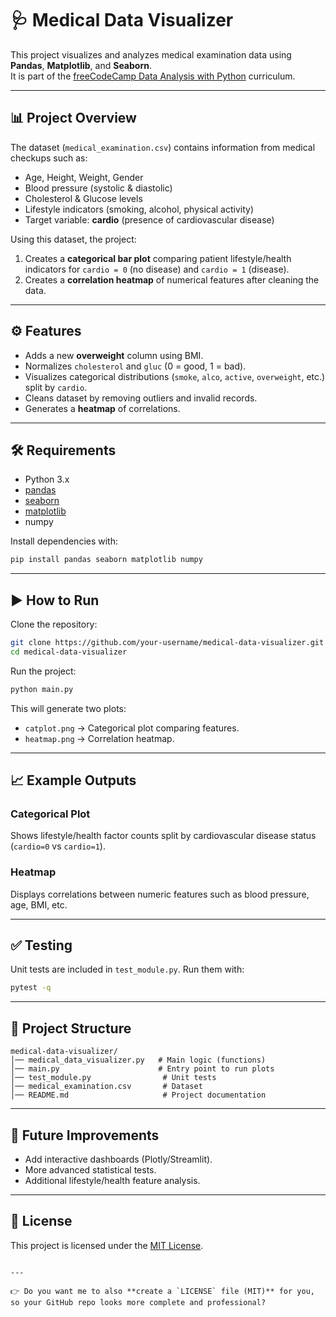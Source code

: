 # 🩺 Medical Data Visualizer

This project visualizes and analyzes medical examination data using **Pandas**, **Matplotlib**, and **Seaborn**.  
It is part of the [freeCodeCamp Data Analysis with Python](https://www.freecodecamp.org/learn/data-analysis-with-python/) curriculum.

---

## 📊 Project Overview
The dataset (`medical_examination.csv`) contains information from medical checkups such as:
- Age, Height, Weight, Gender
- Blood pressure (systolic & diastolic)
- Cholesterol & Glucose levels
- Lifestyle indicators (smoking, alcohol, physical activity)
- Target variable: **cardio** (presence of cardiovascular disease)

Using this dataset, the project:
1. Creates a **categorical bar plot** comparing patient lifestyle/health indicators for `cardio = 0` (no disease) and `cardio = 1` (disease).
2. Creates a **correlation heatmap** of numerical features after cleaning the data.

---

## ⚙️ Features
- Adds a new **overweight** column using BMI.
- Normalizes `cholesterol` and `gluc` (0 = good, 1 = bad).
- Visualizes categorical distributions (`smoke`, `alco`, `active`, `overweight`, etc.) split by `cardio`.
- Cleans dataset by removing outliers and invalid records.
- Generates a **heatmap** of correlations.

---

## 🛠️ Requirements
- Python 3.x
- [pandas](https://pandas.pydata.org/)
- [seaborn](https://seaborn.pydata.org/)
- [matplotlib](https://matplotlib.org/)
- numpy

Install dependencies with:
```bash
pip install pandas seaborn matplotlib numpy
````

---

## ▶️ How to Run

Clone the repository:

```bash
git clone https://github.com/your-username/medical-data-visualizer.git
cd medical-data-visualizer
```

Run the project:

```bash
python main.py
```

This will generate two plots:

* `catplot.png` → Categorical plot comparing features.
* `heatmap.png` → Correlation heatmap.

---

## 📈 Example Outputs

### Categorical Plot

Shows lifestyle/health factor counts split by cardiovascular disease status (`cardio=0` vs `cardio=1`).

### Heatmap

Displays correlations between numeric features such as blood pressure, age, BMI, etc.

---

## ✅ Testing

Unit tests are included in `test_module.py`. Run them with:

```bash
pytest -q
```

---

## 📂 Project Structure

```
medical-data-visualizer/
│── medical_data_visualizer.py   # Main logic (functions)
│── main.py                      # Entry point to run plots
│── test_module.py                # Unit tests
│── medical_examination.csv       # Dataset
│── README.md                     # Project documentation
```

---

## 🚀 Future Improvements

* Add interactive dashboards (Plotly/Streamlit).
* More advanced statistical tests.
* Additional lifestyle/health feature analysis.

---

## 📜 License

This project is licensed under the [MIT License](LICENSE).

```

---

👉 Do you want me to also **create a `LICENSE` file (MIT)** for you, so your GitHub repo looks more complete and professional?
```
